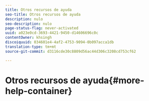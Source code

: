 ```yaml
---
title: Otros recursos de ayuda
seo-title: Otros recursos de ayuda
description: nulo
seo-description: nulo
page-status-flag: never-activated
uuid: a023e0cd-3693-4421-9450-d14606696c0c
contentOwner: khsingh
discoiquuid: 034601e4-4af2-4753-9094-0b097acca1db
translation-type: tm+mt
source-git-commit: d3116cde30c8809d56ac44d306c3208cd753cf62

---
```



# Otros recursos de ayuda{#more-help-container}

